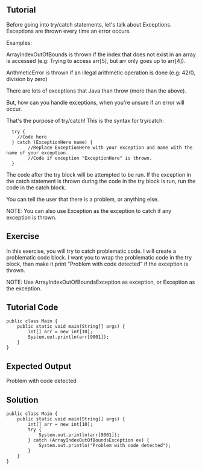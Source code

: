 Tutorial
--------

Before going into try/catch statements, let's talk about Exceptions. Exceptions are thrown every time an error occurs.

Examples:

ArrayIndexOutOfBounds is thrown if the index that does not exist in an array is accessed (e.g: Trying to access arr[5],
but arr only goes up to arr[4]).

ArithmeticError is thrown if an illegal arithmetic operation is done (e.g: 42/0, division by zero)

There are lots of exceptions that Java than throw (more than the above).

But, how can you handle exceptions, when you're unsure if an error will occur.

That's the purpose of try/catch! This is the syntax for try/catch:

			
	  try {
		//Code here
	  } catch (ExceptionHere name) {
			//Replace ExceptionHere with your exception and name with the name of your exception.
			//Code if exception "ExceptionHere" is thrown.
	  }
	
	
The code after the try block will be attempted to be run. If the exception in the catch statement is thrown during the
code in the try block is run, run the code in the catch block.

You can tell the user that there is a problem, or anything else.

NOTE: You can also use Exception as the exception to catch if any exception is thrown.

Exercise
--------
In this exercise, you will try to catch problematic code. I will create a problematic code block. I want you
to wrap the problematic code in the try block, than make it print "Problem with code detected" if the exception is
thrown.

NOTE: Use ArrayIndexOutOfBoundsException as exception, or Exception as the exception.

Tutorial Code
-------------
	public class Main {
		public static void main(String[] args) {
			int[] arr = new int[10];
			System.out.println(arr[9001]);
		}
	}
Expected Output
---------------
Problem with code detected

Solution
--------
	public class Main {
		public static void main(String[] args) {
			int[] arr = new int[10];
			try {
				System.out.println(arr[9001]);
			} catch (ArrayIndexOutOfBoundsException ex) {
				System.out.println("Problem with code detected");
			}
		}
	}
